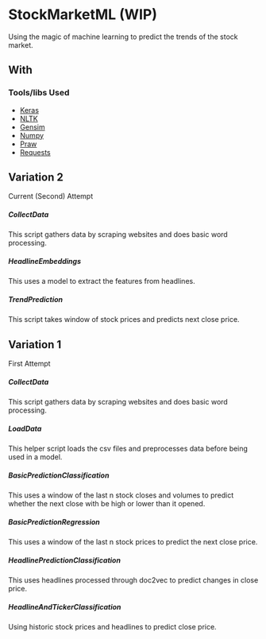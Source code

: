 # StockMarketML (WIP)

Using the magic of machine learning to predict the trends of the stock market.

## With

### Tools/libs Used

* [Keras](https://keras.io/)
* [NLTK](http://www.nltk.org/)
* [Gensim](https://radimrehurek.com/gensim/)
* [Numpy](http://www.numpy.org/)
* [Praw](https://praw.readthedocs.io/en/latest/)
* [Requests](http://docs.python-requests.org/en/master/)

## Variation 2

Current (Second) Attempt

##### CollectData

This script gathers data by scraping websites and does basic word processing.

##### HeadlineEmbeddings

This uses a model to extract the features from headlines.

##### TrendPrediction

This script takes window of stock prices and predicts next close price.

## Variation 1

First Attempt

##### CollectData

This script gathers data by scraping websites and does basic word processing.

##### LoadData

This helper script loads the csv files and preprocesses data before being used in a model.

##### BasicPredictionClassification

This uses a window of the last n stock closes and volumes to predict whether the next close with be high or lower than it opened.

##### BasicPredictionRegression

This uses a window of the last n stock prices to predict the next close price.

##### HeadlinePredictionClassification

This uses headlines processed through doc2vec to predict changes in close price.

##### HeadlineAndTickerClassification

Using historic stock prices and headlines to predict close price.
